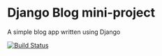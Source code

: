 # Django Blog mini-project

A simple blog app written using Django

[![Build Status](https://travis-ci.org/EdShackleton/django-blog.svg?branch=master)](https://travis-ci.org/EdShackleton/django-blog)